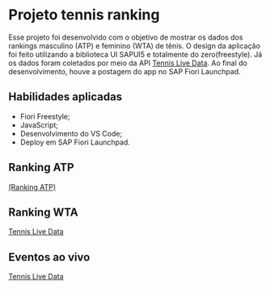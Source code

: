 # Projeto tennis ranking
Esse projeto foi desenvolvido com o objetivo de mostrar os dados dos rankings masculino (ATP) e feminino (WTA) de tênis. O design da aplicação foi feito utilizando a biblioteca UI SAPUI5 e totalmente do zero(freestyle).
Já os dados foram coletados por meio da API [Tennis Live Data](https://rapidapi.com/sportcontentapi/api/tennis-live-data/playground/apiendpoint_143edc78-e461-4efd-91bf-c686b53e28c5
). Ao final do desenvolvimento, houve a postagem do app no SAP Fiori Launchpad.

## Habilidades aplicadas
- Fiori Freestyle;
- JavaScript;
- Desenvolvimento do VS Code;
- Deploy em SAP Fiori Launchpad.

## Ranking ATP
[(Ranking ATP)](https://raw.githubusercontent.com/Rafael-Ienne/tennis_app_fiori/main/img/ranking_atp.png)

## Ranking WTA
[Tennis Live Data](https://rapidapi.com/sportcontentapi/api/tennis-live-data/playground/apiendpoint_143edc78-e461-4efd-91bf-c686b53e28c5
)

## Eventos ao vivo
[Tennis Live Data](https://rapidapi.com/sportcontentapi/api/tennis-live-data/playground/apiendpoint_143edc78-e461-4efd-91bf-c686b53e28c5
)

